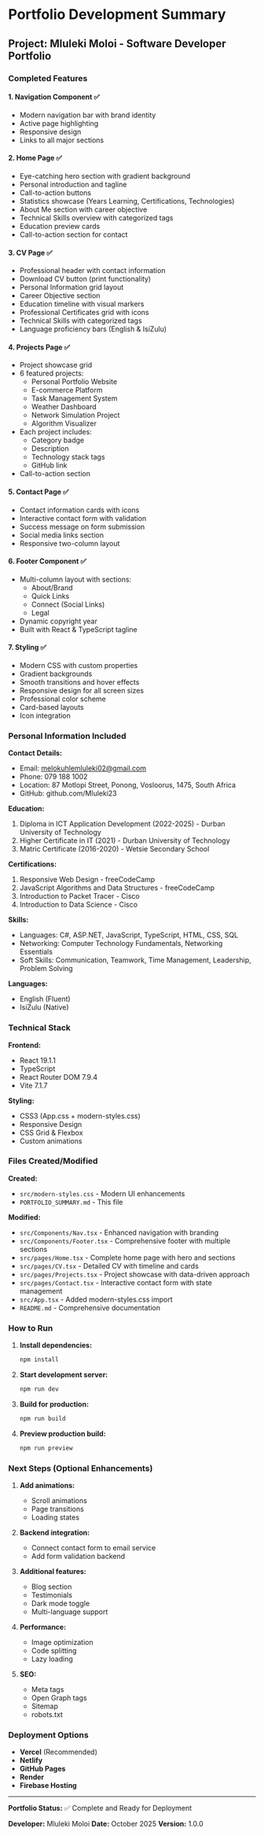# Portfolio Development Summary

## Project: Mluleki Moloi - Software Developer Portfolio

### Completed Features

#### 1. **Navigation Component** ✅
- Modern navigation bar with brand identity
- Active page highlighting
- Responsive design
- Links to all major sections

#### 2. **Home Page** ✅
- Eye-catching hero section with gradient background
- Personal introduction and tagline
- Call-to-action buttons
- Statistics showcase (Years Learning, Certifications, Technologies)
- About Me section with career objective
- Technical Skills overview with categorized tags
- Education preview cards
- Call-to-action section for contact

#### 3. **CV Page** ✅
- Professional header with contact information
- Download CV button (print functionality)
- Personal Information grid layout
- Career Objective section
- Education timeline with visual markers
- Professional Certificates grid with icons
- Technical Skills with categorized tags
- Language proficiency bars (English & IsiZulu)

#### 4. **Projects Page** ✅
- Project showcase grid
- 6 featured projects:
  - Personal Portfolio Website
  - E-commerce Platform
  - Task Management System
  - Weather Dashboard
  - Network Simulation Project
  - Algorithm Visualizer
- Each project includes:
  - Category badge
  - Description
  - Technology stack tags
  - GitHub link
- Call-to-action section

#### 5. **Contact Page** ✅
- Contact information cards with icons
- Interactive contact form with validation
- Success message on form submission
- Social media links section
- Responsive two-column layout

#### 6. **Footer Component** ✅
- Multi-column layout with sections:
  - About/Brand
  - Quick Links
  - Connect (Social Links)
  - Legal
- Dynamic copyright year
- Built with React & TypeScript tagline

#### 7. **Styling** ✅
- Modern CSS with custom properties
- Gradient backgrounds
- Smooth transitions and hover effects
- Responsive design for all screen sizes
- Professional color scheme
- Card-based layouts
- Icon integration

### Personal Information Included

**Contact Details:**
- Email: melokuhlemluleki02@gmail.com
- Phone: 079 188 1002
- Location: 87 Motlopi Street, Ponong, Vosloorus, 1475, South Africa
- GitHub: github.com/Mluleki23

**Education:**
1. Diploma in ICT Application Development (2022-2025) - Durban University of Technology
2. Higher Certificate in IT (2021) - Durban University of Technology
3. Matric Certificate (2016-2020) - Wetsie Secondary School

**Certifications:**
1. Responsive Web Design - freeCodeCamp
2. JavaScript Algorithms and Data Structures - freeCodeCamp
3. Introduction to Packet Tracer - Cisco
4. Introduction to Data Science - Cisco

**Skills:**
- Languages: C#, ASP.NET, JavaScript, TypeScript, HTML, CSS, SQL
- Networking: Computer Technology Fundamentals, Networking Essentials
- Soft Skills: Communication, Teamwork, Time Management, Leadership, Problem Solving

**Languages:**
- English (Fluent)
- IsiZulu (Native)

### Technical Stack

**Frontend:**
- React 19.1.1
- TypeScript
- React Router DOM 7.9.4
- Vite 7.1.7

**Styling:**
- CSS3 (App.css + modern-styles.css)
- Responsive Design
- CSS Grid & Flexbox
- Custom animations

### Files Created/Modified

**Created:**
- `src/modern-styles.css` - Modern UI enhancements
- `PORTFOLIO_SUMMARY.md` - This file

**Modified:**
- `src/Components/Nav.tsx` - Enhanced navigation with branding
- `src/Components/Footer.tsx` - Comprehensive footer with multiple sections
- `src/pages/Home.tsx` - Complete home page with hero and sections
- `src/pages/CV.tsx` - Detailed CV with timeline and cards
- `src/pages/Projects.tsx` - Project showcase with data-driven approach
- `src/pages/Contact.tsx` - Interactive contact form with state management
- `src/App.tsx` - Added modern-styles.css import
- `README.md` - Comprehensive documentation

### How to Run

1. **Install dependencies:**
   ```bash
   npm install
   ```

2. **Start development server:**
   ```bash
   npm run dev
   ```

3. **Build for production:**
   ```bash
   npm run build
   ```

4. **Preview production build:**
   ```bash
   npm run preview
   ```

### Next Steps (Optional Enhancements)

1. **Add animations:**
   - Scroll animations
   - Page transitions
   - Loading states

2. **Backend integration:**
   - Connect contact form to email service
   - Add form validation backend

3. **Additional features:**
   - Blog section
   - Testimonials
   - Dark mode toggle
   - Multi-language support

4. **Performance:**
   - Image optimization
   - Code splitting
   - Lazy loading

5. **SEO:**
   - Meta tags
   - Open Graph tags
   - Sitemap
   - robots.txt

### Deployment Options

- **Vercel** (Recommended)
- **Netlify**
- **GitHub Pages**
- **Render**
- **Firebase Hosting**

---

**Portfolio Status:** ✅ Complete and Ready for Deployment

**Developer:** Mluleki Moloi
**Date:** October 2025
**Version:** 1.0.0
